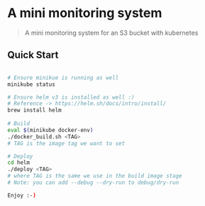 # A mini monitoring system

> A mini monitoring system for an S3 bucket with kubernetes

## Quick Start

```bash

# Ensure minikue is running as well
minikube status

# Ensure helm v3 is installed as well :)
# Reference -> https://helm.sh/docs/intro/install/
brew install helm
 
# Build
eval $(minikube docker-env)
./docker_build.sh <TAG> 
# TAG is the image tag we want to set 

# Deploy
cd helm
./deploy <TAG>
# where TAG is the same we use in the build image stage
# Note: you can add --debug --dry-run to debug/dry-run

Enjoy :-)

```

